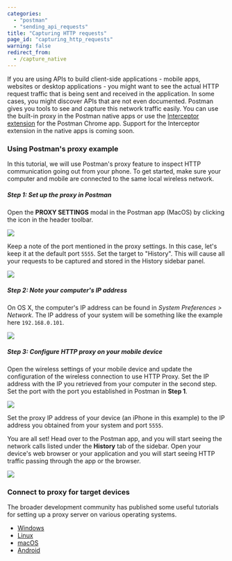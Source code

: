 ```yaml
---
categories:
  - "postman"
  - "sending_api_requests"
title: "Capturing HTTP requests"
page_id: "capturing_http_requests"
warning: false
redirect_from:
  - /capture_native
---
```


If you are using APIs to build client-side applications - mobile apps, websites or desktop applications - you might want to see the actual HTTP request traffic that is being sent and received in the application. In some cases, you might discover APIs that are not even documented. Postman gives you tools to see and capture this network traffic easily. You can use the built-in proxy in the Postman native apps or use the [Interceptor extension](/docs/postman/sending_api_requests/interceptor_extension) for the Postman Chrome app. Support for the Interceptor extension in the native apps is coming soon.

### Using Postman's proxy example

In this tutorial, we will use Postman's proxy feature to inspect HTTP communication going out from your phone. To get started, make sure your computer and mobile are connected to the same local wireless network.

##### **Step 1: Set up the proxy in Postman**

Open the **PROXY SETTINGS** modal in the Postman app (MacOS) by clicking the icon in the header toolbar.

[![](http://blog.getpostman.com/wp-content/uploads/2016/06/840x102xpostman-proxy-settings-button-1024x124.png,qx38712.pagespeed.ic.YcnXp95XVF.jpg)](http://blog.getpostman.com/wp-content/uploads/2016/06/postman-proxy-settings-button.png?x38712)

Keep a note of the port mentioned in the proxy settings. In this case, let's keep it at the default port ``5555``. Set the target to "History". This will cause all your requests to be captured and stored in the History sidebar panel.

[![](http://blog.getpostman.com/wp-content/uploads/2016/06/840x612xpostman-proxy-settings-1024x746.png,qx38712.pagespeed.ic.dWsIVNCDiv.jpg)](http://blog.getpostman.com/wp-content/uploads/2016/06/postman-proxy-settings.png?x38712)

##### **Step 2: Note your computer's IP address**

On OS X, the computer's IP address can be found in _System Preferences > Network_. The IP address of your system will be something like the example here `192.168.0.101`.

[![](http://blog.getpostman.com/wp-content/uploads/2016/06/840x710xosx-network-settings-1024x865.png,qx38712.pagespeed.ic.gnTM2O4wH5.jpg)](http://blog.getpostman.com/wp-content/uploads/2016/06/osx-network-settings.png?x38712)

##### **Step 3: Configure HTTP proxy on your mobile device**

Open the wireless settings of your mobile device and update the configuration of the wireless connection to use HTTP Proxy. Set the IP address with the IP you retrieved from your computer in the second step. Set the port with the port you established in Postman in **Step 1**. 

[![](http://blog.getpostman.com/wp-content/uploads/2016/06/405x720xios-http-proxy-settings-576x1024.png,qx38712.pagespeed.ic._l8Fxy2LqV.jpg)](http://blog.getpostman.com/wp-content/uploads/2016/06/ios-http-proxy-settings.png?x38712)

Set the proxy IP address of your device (an iPhone in this example) to the IP address you obtained from your system and port ``5555``.

You are all set! Head over to the Postman app, and you will start seeing the network calls listed under the **History** tab of the sidebar. Open your device's web browser or your application and you will start seeing HTTP traffic passing through the app or the browser.

[![](http://blog.getpostman.com/wp-content/uploads/2016/06/840x617xpostman-proxy-history-sidebar-1024x752.png,qx38712.pagespeed.ic.uo1VoX39y5.jpg)](http://blog.getpostman.com/wp-content/uploads/2016/06/postman-proxy-history-sidebar.png?x38712)

### Connect to proxy for target devices

The broader development community has published some useful tutorials for setting up a proxy server on various operating systems.

   *   [Windows](https://www.howtogeek.com/tips/how-to-set-your-proxy-settings-in-windows-8.1/)
   *   [Linux](https://www.shellhacks.com/linux-proxy-server-settings-set-proxy-command-line/)
   *   [macOS](https://support.apple.com/kb/PH18553?locale=en_US)
   *   [Android](https://www.howtogeek.com/295048/how-to-configure-a-proxy-server-on-android/)

